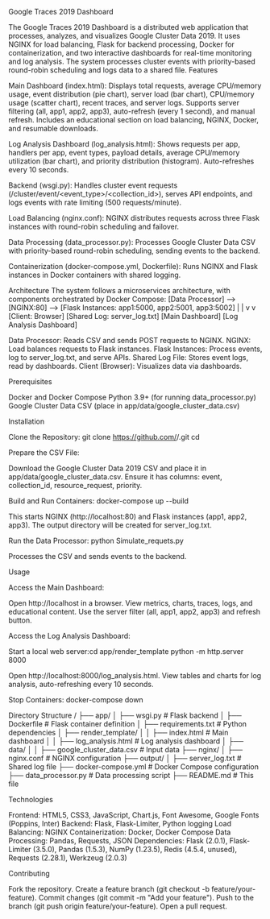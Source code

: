 Google Traces 2019 Dashboard

The Google Traces 2019 Dashboard is a distributed web application that processes, analyzes, and visualizes Google Cluster Data 2019. It uses NGINX for load balancing, Flask for backend processing, Docker for containerization, and two interactive dashboards for real-time monitoring and log analysis. The system processes cluster events with priority-based round-robin scheduling and logs data to a shared file.
Features

Main Dashboard (index.html):
Displays total requests, average CPU/memory usage, event distribution (pie chart), server load (bar chart), CPU/memory usage (scatter chart), recent traces, and server logs.
Supports server filtering (all, app1, app2, app3), auto-refresh (every 1 second), and manual refresh.
Includes an educational section on load balancing, NGINX, Docker, and resumable downloads.


Log Analysis Dashboard (log_analysis.html):
Shows requests per app, handlers per app, event types, payload details, average CPU/memory utilization (bar chart), and priority distribution (histogram).
Auto-refreshes every 10 seconds.


Backend (wsgi.py):
Handles cluster event requests (/cluster/event/<event_type>/<collection_id>), serves API endpoints, and logs events with rate limiting (500 requests/minute).


Load Balancing (nginx.conf):
NGINX distributes requests across three Flask instances with round-robin scheduling and failover.


Data Processing (data_processor.py):
Processes Google Cluster Data CSV with priority-based round-robin scheduling, sending events to the backend.


Containerization (docker-compose.yml, Dockerfile):
Runs NGINX and Flask instances in Docker containers with shared logging.



Architecture
The system follows a microservices architecture, with components orchestrated by Docker Compose:
[Data Processor] --> [NGINX:80] --> [Flask Instances: app1:5000, app2:5001, app3:5002]
                        |                    |
                        v                    v
                 [Client: Browser]    [Shared Log: server_log.txt]
                 [Main Dashboard]     [Log Analysis Dashboard]


Data Processor: Reads CSV and sends POST requests to NGINX.
NGINX: Load balances requests to Flask instances.
Flask Instances: Process events, log to server_log.txt, and serve APIs.
Shared Log File: Stores event logs, read by dashboards.
Client (Browser): Visualizes data via dashboards.

Prerequisites

Docker and Docker Compose
Python 3.9+ (for running data_processor.py)
Google Cluster Data CSV (place in app/data/google_cluster_data.csv)

Installation

Clone the Repository:
git clone https://github.com/<your-username>/<your-repo>.git
cd <your-repo>


Prepare the CSV File:

Download the Google Cluster Data 2019 CSV and place it in app/data/google_cluster_data.csv.
Ensure it has columns: event, collection_id, resource_request, priority.


Build and Run Containers:
docker-compose up --build


This starts NGINX (http://localhost:80) and Flask instances (app1, app2, app3).
The output directory will be created for server_log.txt.


Run the Data Processor:
python Simulate_requets.py


Processes the CSV and sends events to the backend.



Usage

Access the Main Dashboard:

Open http://localhost in a browser.
View metrics, charts, traces, logs, and educational content.
Use the server filter (all, app1, app2, app3) and refresh button.


Access the Log Analysis Dashboard:

Start a local web server:cd app/render_template
python -m http.server 8000


Open http://localhost:8000/log_analysis.html.
View tables and charts for log analysis, auto-refreshing every 10 seconds.


Stop Containers:
docker-compose down



Directory Structure
<your-repo>/
├── app/
│   ├── wsgi.py                 # Flask backend
│   ├── Dockerfile              # Flask container definition
│   ├── requirements.txt        # Python dependencies
│   ├── render_template/
│   │   ├── index.html          # Main dashboard
│   │   ├── log_analysis.html   # Log analysis dashboard
│   ├── data/
│   │   ├── google_cluster_data.csv  # Input data
├── nginx/
│   ├── nginx.conf              # NGINX configuration
├── output/
│   ├── server_log.txt          # Shared log file
├── docker-compose.yml          # Docker Compose configuration
├── data_processor.py           # Data processing script
├── README.md                   # This file

Technologies

Frontend: HTML5, CSS3, JavaScript, Chart.js, Font Awesome, Google Fonts (Poppins, Inter)
Backend: Flask, Flask-Limiter, Python logging
Load Balancing: NGINX
Containerization: Docker, Docker Compose
Data Processing: Pandas, Requests, JSON
Dependencies: Flask (2.0.1), Flask-Limiter (3.5.0), Pandas (1.5.3), NumPy (1.23.5), Redis (4.5.4, unused), Requests (2.28.1), Werkzeug (2.0.3)

Contributing

Fork the repository.
Create a feature branch (git checkout -b feature/your-feature).
Commit changes (git commit -m "Add your feature").
Push to the branch (git push origin feature/your-feature).
Open a pull request.


